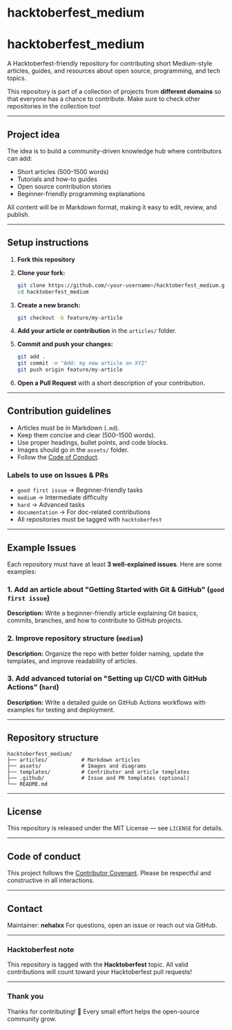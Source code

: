 # hacktoberfest_medium
# hacktoberfest_medium

A Hacktoberfest-friendly repository for contributing short Medium-style articles, guides, and resources about open source, programming, and tech topics.

This repository is part of a collection of projects from **different domains** so that everyone has a chance to contribute. Make sure to check other repositories in the collection too!

---

## Project idea

The idea is to build a community-driven knowledge hub where contributors can add:

* Short articles (500–1500 words)
* Tutorials and how-to guides
* Open source contribution stories
* Beginner-friendly programming explanations

All content will be in Markdown format, making it easy to edit, review, and publish.

---

## Setup instructions

1. **Fork this repository**
2. **Clone your fork:**

   ```bash
   git clone https://github.com/<your-username>/hacktoberfest_medium.git
   cd hacktoberfest_medium
   ```
3. **Create a new branch:**

   ```bash
   git checkout -b feature/my-article
   ```
4. **Add your article or contribution** in the `articles/` folder.
5. **Commit and push your changes:**

   ```bash
   git add .
   git commit -m "Add: my new article on XYZ"
   git push origin feature/my-article
   ```
6. **Open a Pull Request** with a short description of your contribution.

---

## Contribution guidelines

* Articles must be in Markdown (`.md`).
* Keep them concise and clear (500–1500 words).
* Use proper headings, bullet points, and code blocks.
* Images should go in the `assets/` folder.
* Follow the [Code of Conduct](#code-of-conduct).

### Labels to use on Issues & PRs

* `good first issue` → Beginner-friendly tasks
* `medium` → Intermediate difficulty
* `hard` → Advanced tasks
* `documentation` → For doc-related contributions
* All repositories must be tagged with `hacktoberfest`

---

## Example Issues

Each repository must have at least **3 well-explained issues**. Here are some examples:

### 1. Add an article about "Getting Started with Git & GitHub" (`good first issue`)

**Description:** Write a beginner-friendly article explaining Git basics, commits, branches, and how to contribute to GitHub projects.

### 2. Improve repository structure (`medium`)

**Description:** Organize the repo with better folder naming, update the templates, and improve readability of articles.

### 3. Add advanced tutorial on "Setting up CI/CD with GitHub Actions" (`hard`)

**Description:** Write a detailed guide on GitHub Actions workflows with examples for testing and deployment.

---

## Repository structure

```
hacktoberfest_medium/
├── articles/           # Markdown articles
├── assets/             # Images and diagrams
├── templates/          # Contributor and article templates
├── .github/            # Issue and PR templates (optional)
└── README.md
```

---

## License

This repository is released under the MIT License — see `LICENSE` for details.

---

## Code of conduct

This project follows the [Contributor Covenant](https://www.contributor-covenant.org/). Please be respectful and constructive in all interactions.

---

## Contact

Maintainer: **nehalxx**
For questions, open an issue or reach out via GitHub.

---

### Hacktoberfest note

This repository is tagged with the **Hacktoberfest** topic. All valid contributions will count toward your Hacktoberfest pull requests!

---

### Thank you

Thanks for contributing! 🚀 Every small effort helps the open-source community grow.
